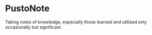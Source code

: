 # PustoNote
Taking notes of knowledge, especially those learned and utilized only occasionally but significant.
